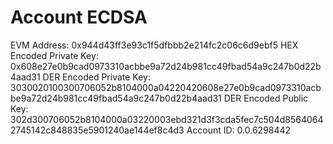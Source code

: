 # Account ECDSA
EVM Address: 0x944d43ff3e93c1f5dfbbb2e214fc2c06c6d9ebf5
HEX Encoded Private Key: 0x608e27e0b9cad0973310acbbe9a72d24b981cc49fbad54a9c247b0d22b4aad31
DER Encoded Private Key: 3030020100300706052b8104000a04220420608e27e0b9cad0973310acbbe9a72d24b981cc49fbad54a9c247b0d22b4aad31
DER Encoded Public Key: 302d300706052b8104000a03220003ebd321d3f3cda5fec7c504d85640642745142c848835e5901240ae144ef8c4d3
Account ID: 0.0.6298442
